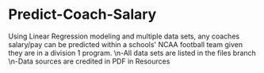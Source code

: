 # Predict-Coach-Salary
Using Linear Regression modeling and multiple data sets, any coaches salary/pay can be predicted within a schools' NCAA football team given they are in a division 1 program.
\n-All data sets are listed in the files branch
  \n-Data sources are credited in PDF in Resources
